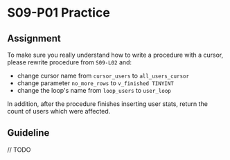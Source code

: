 # S09-P01 Practice

## Assignment

To make sure you really understand how to write a procedure with a cursor,
please rewrite procedure from `S09-L02` and:

* change cursor name from `cursor_users` to `all_users_cursor`
* change parameter `no_more_rows` to `v_finished TINYINT`
* change the loop's name from `loop_users` to `user_loop`

In addition, after the procedure finishes inserting user stats, return the
count of users which were affected.

## Guideline

// TODO

